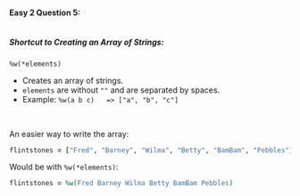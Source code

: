 #### Easy 2 Question 5:<br><br>

##### Shortcut to Creating an Array of Strings:
`%w(*elements)`
- Creates an array of strings.
- `elements` are without `""` and are separated by spaces.
- Example: `%w(a b c)	=> ["a", "b", "c"]`

<br>

An easier way to write the array:
```Ruby
flintstones = ["Fred", "Barney", "Wilma", "Betty", "BamBam", "Pebbles"]
```

Would be with `%w(*elements)`:
```Ruby
flintstones = %w(Fred Barney Wilma Betty BamBam Pebbles)
```
